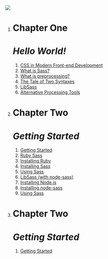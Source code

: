 
![](https://external-content.duckduckgo.com/iu/?u=https%3A%2F%2Fwww.boostit.net%2Fwp-content%2Fuploads%2F2016%2F08%2Fsass-icon.png&f=1&nofb=1)
1. # **Chapter One**

    # ***Hello World!***
    1. [CSS in Modern Front-end Development](./chapter1/chapter1.md)
    2. [What is Sass?](./chapter1/chapter1.md)
    3. [What is preprocessing?](./chapter1/chapter1.md)
    4. [The Tale of Two Syntaxes](./chapter1/chapter1.md)
    5. [LibSass](./chapter1/chapter1.md)
    6. [Alternative Processing Tools](./chapter1/chapter1.md)
2. # **Chapter Two**

    # ***Getting Started***
    1. [Getting Started](./chapter2/gettingStarted.md)
    2. [Ruby Sass](./chapter2/gettingStarted.md)
    3. [Installing Ruby](./chapter2/gettingStarted.md)
    4. [Installing Sass](./chapter2/gettingStarted.md)
    5. [Using Sass](./chapter2/gettingStarted.md)
    6. [LibSass (with node-sass)](./chapter2/gettingStarted.md)
    7. [Installing Node.js](./chapter2/gettingStarted.md)
    8. [Installing node-sass](./chapter2/gettingStarted.md)
    9. [Using Sass](./chapter2/gettingStarted.md)
    


2. # **Chapter Two**

    # ***Getting Started***
    1. [Getting Started](./chapter2/gettingStarted.md)